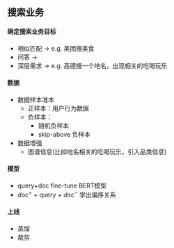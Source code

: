 ## 搜索业务

#### 确定搜索业务目标

- 相似匹配  $\rightarrow$ e.g. 美团搜美食
- 问答 $\rightarrow$ 
- 深层需求 $\rightarrow$ e.g. 高德搜一个地名，出现相关的吃喝玩乐

#### 数据

- 数据样本准本
  - 正样本：用户行为数据
  - 负样本：
    - 随机负样本
    - skip-above 负样本
- 数据增强
  - 图谱信息(比如地名相关的吃喝玩乐，引入品类信息)

#### 模型

- query+doc fine-tune BERT模型
- $doc^+$ + query + $doc^-$ 学出偏序关系​

#### 上线

- 蒸馏
- 裁剪


